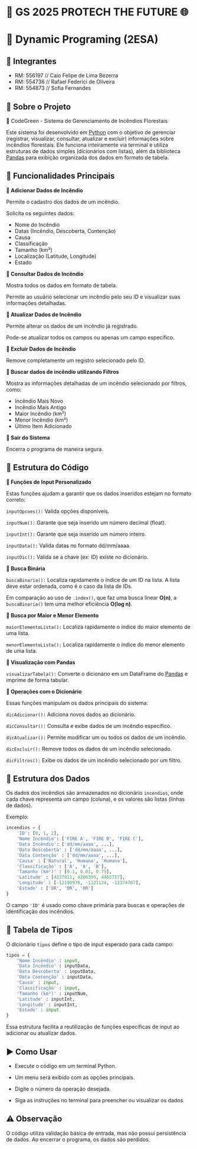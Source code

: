 # **🍃 GS 2025 PROTECH THE FUTURE 🌐**

# 🐍 Dynamic Programing (2ESA)

## 👥 Integrantes
- RM: 556197 // Caio Felipe de Lima Bezerra
- RM: 554736 // Rafael Federici de Oliveira
- RM: 554873 // Sofia Fernandes

## 📕 Sobre o Projeto

🍃 CodeGreen - Sistema de Gerenciamento de Incêndios Florestais

Este sistema foi desenvolvido em [Python](https://www.python.org/doc/) com o objetivo de gerenciar (registrar, visualizar, consultar, atualizar e excluir) informações sobre incêndios florestais. Ele funciona inteiramente via terminal e utiliza estruturas de dados simples (dicionários com listas), além da biblioteca [Pandas](https://pandas.pydata.org/) para exibição organizada dos dados em formato de tabela.

## 🧩 Funcionalidades Principais

**🔸 Adicionar Dados de Incêndio**

Permite o cadastro dos dados de um incêndio.

Solicita os seguintes dados:

- Nome do Incêndio
- Datas (Incêndio, Descoberta, Contenção)
- Causa
- Classificação
- Tamanho (km²)
- Localização (Latitude, Longitude)
- Estado

**🔸 Consultar Dados de Incêndio**

Mostra todos os dados em formato de tabela.

Permite ao usuário selecionar um incêndio pelo seu ID e visualizar suas informações detalhadas.

**🔸 Atualizar Dados de Incêndio**

Permite alterar os dados de um incêndio já registrado.

Pode-se atualizar todos os campos ou apenas um campo específico.

**🔸 Excluir Dados de Incêndio**

Remove completamente um registro selecionado pelo ID.

**🔸 Buscar dados de incêndio utilizando Filtros**

Mostra as informações detalhadas de um incêndio selecionado por filtros, como:

- Incêndio Mais Novo
- Incêndio Mais Antigo
- Maior Incêndio (km²)
- Menor Incêndio (km²)
- Último Item Adicionado

**🔸 Sair do Sistema**

Encerra o programa de maneira segura.

## 🧠 Estrutura do Código

**🔹 Funções de Input Personalizado**

Estas funções ajudam a garantir que os dados inseridos estejam no formato correto:

``` inputOpcoes(): ``` Valida opções disponíveis.

``` inputNum(): ``` Garante que seja inserido um número decimal (float).

``` inputInt(): ``` Garante que seja inserido um número inteiro.

``` inputData(): ``` Valida datas no formato dd/mm/aaaa.

``` inputDic(): ``` Valida se a chave (ex: ID) existe no dicionário.

**🔹 Busca Binária**

``` buscaBinaria(): ``` Localiza rapidamente o índice de um ID na lista. A lista deve estar ordenada, como é o caso da lista de IDs.

Em comparação ao uso de ``` .index() ```, que faz uma busca linear **O(n)**, a ``` buscaBinaria() ``` tem uma melhor eficiência **O(log n)**.

**🔹 Busca por Maior e Menor Elemento**

``` maiorElementoLista(): ``` Localiza rapidamente o índice do maior elemento de uma lista.

``` menorElementoLista(): ``` Localiza rapidamente o índice do menor elemento de uma lista.

**🔹 Visualização com Pandas**

``` visualizarTabela(): ``` Converte o dicionário em um DataFrame do [Pandas](https://pandas.pydata.org/) e imprime de forma tabular.

**🔹 Operações com o Dicionário**

Essas funções manipulam os dados principais do sistema:

``` dicAdicionar(): ``` Adiciona novos dados ao dicionário.

``` dicConsultar(): ``` Consulta e exibe dados de um incêndio específico.

``` dicAtualizar(): ``` Permite modificar um ou todos os dados de um incêndio.

``` dicExcluir(): ``` Remove todos os dados de um incêndio selecionado.

``` dicFiltros(): ``` Exibe os dados de um incêndio selecionado por um filtro.

## 📅 Estrutura dos Dados

Os dados dos incêndios são armazenados no dicionário ``` incendios ```, onde cada chave representa um campo (coluna), e os valores são listas (linhas de dados).

Exemplo:

``` python
incendios = {
    'ID': [0, 1, 2],
    'Nome Incêndio': ['FIRE A', 'FIRE B', 'FIRE C'],
    'Data Incêndio': ['dd/mm/aaaa', ...],
    'Data Descoberta' : ['dd/mm/aaaa', ...],
    'Data Contenção' : ['dd/mm/aaaa', ...],
    'Causa' : ['Natural', 'Humana', 'Humana'],
    'Classificação' : ['A', 'A', 'B'],
    'Tamanho (km²)' : [0.1, 0.01, 0.75],
    'Latitude' : [4237911, 4206309, 4465717],
    'Longitude' : [-12198978, -1221124, -12374707],
    'Estado' : ['OR', 'OR', 'OR']
}
```

O campo ``` 'ID' ``` é usado como chave primária para buscas e operações de identificação dos incêndios.

## 📌 Tabela de Tipos

O dicionário ``` tipos ``` define o tipo de input esperado para cada campo:

``` python
tipos = {
    'Nome Incêndio' : input,
    'Data Incêndio' : inputData,
    'Data Descoberta' : inputData,
    'Data Contenção' : inputData,
    'Causa' : input,
    'Classificação' : input,
    'Tamanho (km²)' : inputNum,
    'Latitude' : inputInt,
    'Longitude' : inputInt,
    'Estado' : input
}
```

Essa estrutura facilita a reutilização de funções específicas de input ao adicionar ou atualizar dados.

## ▶️ Como Usar

- Execute o código em um terminal Python.

- Um menu será exibido com as opções principais.

- Digite o número da operação desejada.

- Siga as instruções no terminal para preencher ou visualizar os dados.

## ⚠️ Observação

O código utiliza validação básica de entrada, mas não possui persistência de dados. Ao encerrar o programa, os dados são perdidos.